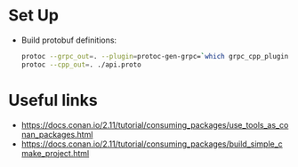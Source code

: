 # Set Up
- Build protobuf definitions:
    ```bash
    protoc --grpc_out=. --plugin=protoc-gen-grpc=`which grpc_cpp_plugin` ./api.proto
    protoc --cpp_out=. ./api.proto
    ```

# Useful links
- https://docs.conan.io/2.11/tutorial/consuming_packages/use_tools_as_conan_packages.html
- https://docs.conan.io/2.11/tutorial/consuming_packages/build_simple_cmake_project.html